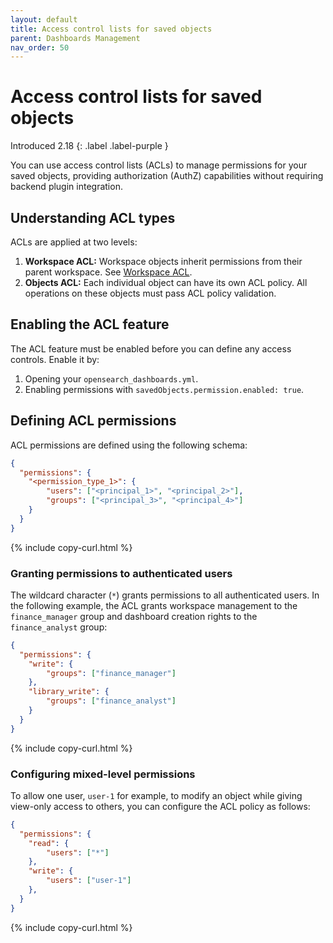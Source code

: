 ```yaml
---
layout: default
title: Access control lists for saved objects
parent: Dashboards Management
nav_order: 50
---
```


# Access control lists for saved objects
Introduced 2.18
{: .label .label-purple }

You can use access control lists (ACLs) to manage permissions for your saved objects, providing authorization (AuthZ) capabilities without requiring backend plugin integration.

## Understanding ACL types

ACLs are applied at two levels:

1. **Workspace ACL:** Workspace objects inherit permissions from their parent workspace. See [Workspace ACL](../../workspace/workspace-acl).
2. **Objects ACL:** Each individual object can have its own ACL policy. All operations on these objects must pass ACL policy validation.

## Enabling the ACL feature

The ACL feature must be enabled before you can define any access controls. Enable it by:

1. Opening your `opensearch_dashboards.yml`.
2. Enabling permissions with `savedObjects.permission.enabled: true`.

## Defining ACL permissions

ACL permissions are defined using the following schema: 

```json
{
  "permissions": {
    "<permission_type_1>": {
        "users": ["<principal_1>", "<principal_2>"],
        "groups": ["<principal_3>", "<principal_4>"]
    }
  } 
}
```
{% include copy-curl.html %}

### Granting permissions to authenticated users

The wildcard character (`*`) grants permissions to all authenticated users. In the following example, the ACL grants workspace management to the `finance_manager` group and dashboard creation rights to the `finance_analyst` group:

```json
{
  "permissions": {
    "write": {
        "groups": ["finance_manager"]
    },
    "library_write": {
        "groups": ["finance_analyst"]
    }
  } 
}
```
{% include copy-curl.html %}

### Configuring mixed-level permissions

To allow one user, `user-1` for example, to modify an object while giving view-only access to others, you can configure the ACL policy as follows:

```json
{
  "permissions": {
    "read": {
        "users": ["*"]
    },
    "write": {
        "users": ["user-1"]
    },
  }
}
```
{% include copy-curl.html %}
